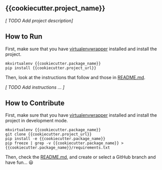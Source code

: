 ## {{cookiecutter.project_name}}

*[ TODO Add project description]*

## How to Run

First, make sure that you have [virtualenvwrapper](https://virtualenvwrapper.readthedocs.io/en/latest/install.html) installed and install the project.

```shell
mkvirtualenv {{cookiecutter.package_name}}
pip install {{cookiecutter.project_url}}
```

Then, look at the instructions that follow and those in [README.md]({{cookiecutter.package_version}}/README.md).

*[ TODO Add instructions ... ]*

## How to Contribute

First, make sure that you have [virtualenvwrapper](https://virtualenvwrapper.readthedocs.io/en/latest/install.html) installed and install the project in development mode.

```shell
mkvirtualenv {{cookiecutter.package_name}}
git clone {{cookiecutter.project_url}}
pip install -e {{cookiecutter.package_name}}
pip freeze | grep -v {{cookiecutter.package_name}} > {{cookiecutter.package_name}}/requirements.txt
```

Then, check the [README.md]({{cookiecutter.package_version}}/README.md), and create or select a GitHub branch and have fun... :smiley: